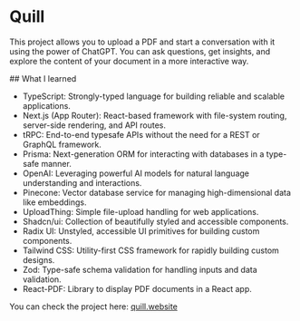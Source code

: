 # Quill

This project allows you to upload a PDF and start a conversation with it using the power of ChatGPT. You can ask questions, get insights, and explore the content of your document in a more interactive way.

## What I learned

- TypeScript: Strongly-typed language for building reliable and scalable applications.
- Next.js (App Router): React-based framework with file-system routing, server-side rendering, and API routes.
- tRPC: End-to-end typesafe APIs without the need for a REST or GraphQL framework.
- Prisma: Next-generation ORM for interacting with databases in a type-safe manner.
- OpenAI: Leveraging powerful AI models for natural language understanding and interactions.
- Pinecone: Vector database service for managing high-dimensional data like embeddings.
- UploadThing: Simple file-upload handling for web applications.
- Shadcn/ui: Collection of beautifully styled and accessible components.
- Radix UI: Unstyled, accessible UI primitives for building custom components.
- Tailwind CSS: Utility-first CSS framework for rapidly building custom designs.
- Zod: Type-safe schema validation for handling inputs and data validation.
- React-PDF: Library to display PDF documents in a React app.

You can check the project here: [quill.website](https://quill.website)
